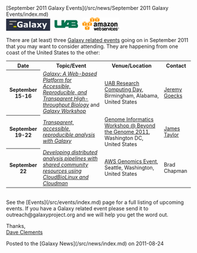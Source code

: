 <div class='newsItemHeader'>[September 2011 Galaxy Events](/src/news/September 2011 Galaxy Events/index.md)</div>

<div class='right'>
<a href='/src/events/index.md'><img src="/src/images/logos/galaxyLogoTrimmed.png" alt="Galaxy Events in September 2011" width="120" /></a> <a href='http://docs.uabgrid.uab.edu/wiki/2011'><img src="/src/images/logos/UABLogo.png" alt="UAB Research Computing Day" width="80" /></a> <a href='http://aws.amazon.com/genomicsevent/'><img src="/src/images/logos/AWSLogo.png" alt="AWS Genomics Event" width="100" /></a>
</div>

There are (at least) three [Galaxy related events](/src/events/index.md) going on in September 2011 that you may want to consider attending.  They are happening from one coast of the United States to the other:

<table>
  <tr class="th" >
    <th> Date </th>
    <th> Topic/Event </th>
    <th> Venue/Location </th>
    <th> Contact </th>
  </tr>
  <tr>
    <th> September 15-16 </th>
    <td> <em><a href='http://docs.uabgrid.uab.edu/wiki/2011'>Galaxy: A Web-based Platform for Accessible, Reproducible, and Transparent High-throughput Biology</a></em> and <em><a href='http://docs.uabgrid.uab.edu/wiki/2011_Galaxy_Workshop'>Galaxy Workshop</a></em> </td>
    <td> <a href='http://docs.uabgrid.uab.edu/wiki/2011'>UAB Research Computing Day</a>, Birmingham, Alabama, United States </td>
    <td> <a href='/src/people/jeremy-goecks/index.md'>Jeremy Goecks</a> </td>
  </tr>
  <tr>
    <th> September 19-22 </th>
    <td> <em><a href='http://www.beyond-the-genome.com/program.html'>Transparent, accessible, reproducible analysis with Galaxy</a></em> </td>
    <td> <a href='http://www.beyond-the-genome.com/program.html'>Genome Informatics Workshop @ Beyond the Genome 2011</a>, Washington DC, United States </td>
    <td> <a href='/src/people/james-taylor/index.md'>James Taylor</a> </td>
  </tr>
  <tr>
    <th> September 22 </th>
    <td> <em><a href='http://bcbio.wordpress.com/2011/08/19/distributed-exome-analysis-pipeline-with-cloudbiolinux-and-cloudman/'>Developing distributed analysis pipelines with shared community resources using CloudBioLinux and Cloudman</a></em> </td>
    <td> <a href='http://aws.amazon.com/genomicsevent/'>AWS Genomics Event</a>, Seattle, Washington, United States </td>
    <td> Brad Chapman </td>
  </tr>
</table>

<br />
See the [Events](/src/events/index.md) page for a full listing of upcoming events.  If you have a Galaxy related event please send it to outreach@galaxyproject.org and we will help you get the word out.

Thanks,<br />
[Dave Clements](/src/people/dave-clements/index.md)

<div class='newsItemFooter'>Posted to the [Galaxy News](/src/news/index.md) on 2011-08-24</div>

